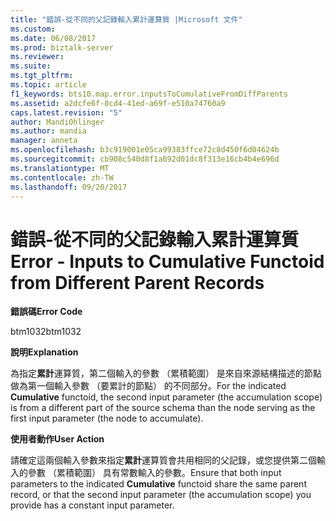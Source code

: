 ```yaml
---
title: "錯誤-從不同的父記錄輸入累計運算質 |Microsoft 文件"
ms.custom: 
ms.date: 06/08/2017
ms.prod: biztalk-server
ms.reviewer: 
ms.suite: 
ms.tgt_pltfrm: 
ms.topic: article
f1_keywords: bts10.map.error.inputsToCumulativeFromDiffParents
ms.assetid: a2dcfe6f-0cd4-41ed-a69f-e510a74760a9
caps.latest.revision: "5"
author: MandiOhlinger
ms.author: mandia
manager: anneta
ms.openlocfilehash: b3c919001e05ca99383ffce72c8d450f6d04624b
ms.sourcegitcommit: cb908c540d8f1a692d01dc8f313e16cb4b4e696d
ms.translationtype: MT
ms.contentlocale: zh-TW
ms.lasthandoff: 09/20/2017
---
```

# <a name="error---inputs-to-cumulative-functoid-from-different-parent-records"></a><span data-ttu-id="df681-102">錯誤-從不同的父記錄輸入累計運算質</span><span class="sxs-lookup"><span data-stu-id="df681-102">Error - Inputs to Cumulative Functoid from Different Parent Records</span></span>
<span data-ttu-id="df681-103">**錯誤碼**</span><span class="sxs-lookup"><span data-stu-id="df681-103">**Error Code**</span></span>  
  
 <span data-ttu-id="df681-104">btm1032</span><span class="sxs-lookup"><span data-stu-id="df681-104">btm1032</span></span>  
  
 <span data-ttu-id="df681-105">**說明**</span><span class="sxs-lookup"><span data-stu-id="df681-105">**Explanation**</span></span>  
  
 <span data-ttu-id="df681-106">為指定**累計**運算質，第二個輸入的參數 （累積範圍） 是來自來源結構描述的節點做為第一個輸入參數 （要累計的節點） 的不同部分。</span><span class="sxs-lookup"><span data-stu-id="df681-106">For the indicated **Cumulative** functoid, the second input parameter (the accumulation scope) is from a different part of the source schema than the node serving as the first input parameter (the node to accumulate).</span></span>  
  
 <span data-ttu-id="df681-107">**使用者動作**</span><span class="sxs-lookup"><span data-stu-id="df681-107">**User Action**</span></span>  
  
 <span data-ttu-id="df681-108">請確定這兩個輸入參數來指定**累計**運算質會共用相同的父記錄，或您提供第二個輸入的參數 （累積範圍） 具有常數輸入的參數。</span><span class="sxs-lookup"><span data-stu-id="df681-108">Ensure that both input parameters to the indicated **Cumulative** functoid share the same parent record, or that the second input parameter (the accumulation scope) you provide has a constant input parameter.</span></span>